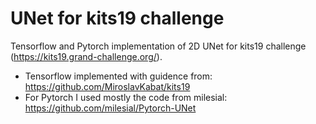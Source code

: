 # UNet for kits19 challenge
Tensorflow and Pytorch implementation of 2D UNet for kits19 challenge (https://kits19.grand-challenge.org/). 
- Tensorflow implemented with guidence from: https://github.com/MiroslavKabat/kits19 
- For Pytorch I used mostly the code from milesial: https://github.com/milesial/Pytorch-UNet 
